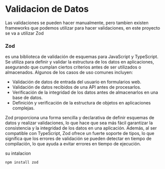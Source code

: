 # Validacion de Datos

Las validaciones se pueden hacer manualmente, pero tambien existen frameworks que podemos utilizar para hacer validaciones, en este proyecto se va a utilizar Zod

### Zod

es una biblioteca de validación de esquemas para JavaScript y TypeScript. Se utiliza para definir y validar la estructura de los datos en aplicaciones, asegurando que cumplan ciertos criterios antes de ser utilizados o almacenados. Algunos de los casos de uso comunes incluyen:

- Validación de datos de entrada del usuario en formularios web.
- Validación de datos recibidos de una API antes de procesarlos.
- Verificación de la integridad de los datos antes de almacenarlos en una base de datos.
- Definición y verificación de la estructura de objetos en aplicaciones complejas.

Zod proporciona una forma sencilla y declarativa de definir esquemas de datos y realizar validaciones, lo que hace que sea más fácil garantizar la consistencia y la integridad de los datos en una aplicación. Además, al ser compatible con TypeScript, Zod ofrece un fuerte soporte de tipos, lo que significa que los errores de validación se pueden detectar en tiempo de compilación, lo que ayuda a evitar errores en tiempo de ejecución.

su intalacion

```bash
npm install zod
```
